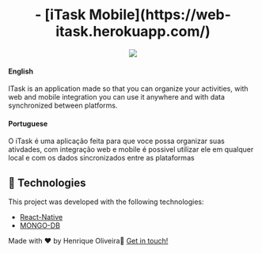 
<h1 align="center">
    <br>
   - [iTask Mobile](https://web-itask.herokuapp.com/)
</h1>



<p align="center">
  <img src="https://media.giphy.com/media/2QCKTREkcvEGdoCxm8/giphy.gif">
</p>

<h4 align="justify">
English
</h4>
<p>
ITask is an application made so that you can organize your activities, 
with web and mobile integration you can use it anywhere and with data synchronized between platforms.
</p>

<h4>
Portuguese
</h4>
<p>
O iTask é uma aplicação feita para que voce possa organizar suas ativdades,
com integração web e mobile é possivel utilizar ele em qualquer local e com
os dados sincronizados entre as plataformas
</p>




## :rocket: Technologies

This project was developed with the following technologies:

-  [React-Native](https://reactnative.dev/docs/)
-  [MONGO-DB](https://www.mongodb.com/cloud/atlas)



Made with ♥ by Henrique Oliveira:wave: [Get in touch!](https://www.linkedin.com/in/henrique-in/)
